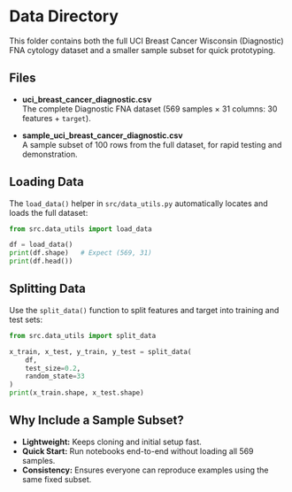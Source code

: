 # Data Directory

This folder contains both the full UCI Breast Cancer Wisconsin (Diagnostic) FNA cytology dataset and a smaller sample subset for quick prototyping.

## Files

- **uci\_breast\_cancer\_diagnostic.csv**\
  The complete Diagnostic FNA dataset (569 samples × 31 columns: 30 features + `target`).

- **sample\_uci\_breast\_cancer\_diagnostic.csv**\
  A sample subset of 100 rows from the full dataset, for rapid testing and demonstration.

## Loading Data

The `load_data()` helper in `src/data_utils.py` automatically locates and loads the full dataset:

```python
from src.data_utils import load_data

df = load_data()
print(df.shape)   # Expect (569, 31)
print(df.head())
```

## Splitting Data

Use the `split_data()` function to split features and target into training and test sets:

```python
from src.data_utils import split_data

x_train, x_test, y_train, y_test = split_data(
    df,
    test_size=0.2,
    random_state=33
)
print(x_train.shape, x_test.shape)
```

## Why Include a Sample Subset?

- **Lightweight:** Keeps cloning and initial setup fast.
- **Quick Start:** Run notebooks end-to-end without loading all 569 samples.
- **Consistency:** Ensures everyone can reproduce examples using the same fixed subset.

